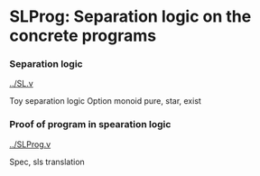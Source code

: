 SLProg: Separation logic on the concrete programs
=========================================

### Separation logic

[../SL.v](source)

Toy separation logic
Option monoid
pure, star, exist

### Proof of program in spearation logic

[../SLProg.v](source)

Spec, sls
translation
